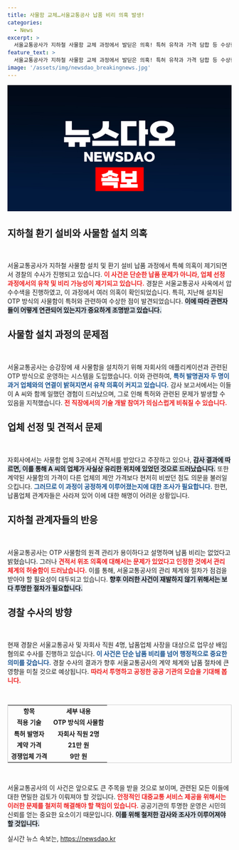 ```yaml
---
title: 사물함 교체…서울교통공사 납품 비리 의혹 발생!
categories:
  - News
excerpt: >
  서울교통공사가 지하철 사물함 교체 과정에서 발딛은 의혹! 특허 유착과 가격 담합 등 수상한 정황이 밝혀지며 경찰 수사가 시작됐다. 납품업체의 진실은 과연? 클릭해서 확인하세요!
feature_text: >
  서울교통공사가 지하철 사물함 교체 과정에서 발딛은 의혹! 특허 유착과 가격 담합 등 수상한 정황이 밝혀지며 경찰 수사가 시작됐다. 납품업체의 진실은 과연? 클릭해서 확인하세요!
image: '/assets/img/newsdao_breakingnews.jpg'
---
```


<p><img src="/assets/img/newsdao_breakingnews.jpg" alt="flaretime 속보" /></p>

<h2 data-ke-size="size26">지하철 환기 설비와 사물함 설치 의혹</h2>

<p data-ke-size="size16">&nbsp;</p>

<p>서울교통공사가 지하철 사물함 설치 및 환기 설비 납품 과정에서 특혜 의혹이 제기되면서 경찰의 수사가 진행되고 있습니다. <b><span style="color: #ee2323;">이 사건은 단순한 납품 문제가 아니라, 업체 선정 과정에서의 유착 및 비리 가능성이 제기되고 있습니다.</span></b> 경찰은 서울교통공사 사옥에서 압수수색을 진행하였고, 이 과정에서 여러 의혹이 확인되었습니다. 특히, 지난해 설치된 OTP 방식의 사물함이 특허와 관련하여 수상한 점이 발견되었습니다. <b><span style="background-color: #21538527;">이에 따라 관련자들이 어떻게 연관되어 있는지가 중요하게 조명받고 있습니다.</span></b> </p>

<h2 data-ke-size="size26">사물함 설치 과정의 문제점</h2>

<p data-ke-size="size16">&nbsp;</p>

<p>서울교통공사는 승강장에 새 사물함을 설치하기 위해 자회사의 애플리케이션과 관련된 OTP 방식으로 운영하는 시스템을 도입했습니다. 이와 관련하여, <b><span style="color: #1a5490;">특허 발명권자 두 명이 과거 업체와의 연결이 밝혀지면서 유착 의혹이 커지고 있습니다.</span></b> 감사 보고서에서는 이들이 A 씨와 함께 일했던 경험이 드러났으며, 그로 인해 특허와 관련된 문제가 발생할 수 있음을 지적했습니다. <b><span style="color: #ee2323;">전 직장에서의 기술 개발 참여가 의심스럽게 비춰질 수 있습니다.</span></b> </p>

<h2 data-ke-size="size26">업체 선정 및 견적서 문제</h2>

<p data-ke-size="size16">&nbsp;</p>

<p>자회사에서는 사물함 업체 3곳에서 견적서를 받았다고 주장하고 있으나, <b><span style="background-color: #21538527;">감사 결과에 따르면, 이를 통해 A 씨의 업체가 사실상 유리한 위치에 있었던 것으로 드러났습니다.</span></b> 또한 계약된 사물함의 가격이 다른 업체의 제안 가격보다 현저히 비쌌던 점도 의문을 불러일으킵니다. <b><span style="color: #1a5490;">그러므로 이 과정이 공정하게 이루어졌는지에 대한 조사가 필요합니다.</span></b> 한편, 납품업체 관계자들은 사라져 있어 이에 대한 해명이 어려운 상황입니다. </p>

<h2 data-ke-size="size26">지하철 관계자들의 반응</h2>

<p data-ke-size="size16">&nbsp;</p>

<p>서울교통공사는 OTP 사물함의 원격 관리가 용이하다고 설명하며 납품 비리는 없었다고 밝혔습니다. 그러나 <b><span style="color: #ee2323;">견적서 위조 의혹에 대해서는 문제가 있었다고 인정한 것에서 관리 체계의 허술함이 드러났습니다.</span></b> 이를 통해, 서울교통공사의 관리 체계와 절차가 점검을 받아야 할 필요성이 대두되고 있습니다. <b><span style="background-color: #21538527;">향후 이러한 사건이 재발하지 않기 위해서는 보다 투명한 절차가 필요합니다.</span></b> </p>

<h2 data-ke-size="size26">경찰 수사의 방향</h2>

<p data-ke-size="size16">&nbsp;</p>

<p>현재 경찰은 서울교통공사 및 자회사 직원 4명, 납품업체 사장을 대상으로 업무상 배임 혐의로 수사를 진행하고 있습니다. <b><span style="color: #1a5490;">이 사건은 단순 납품 비리를 넘어 행정적으로 중요한 의미를 갖습니다.</span></b> 경찰 수사의 결과가 향후 서울교통공사의 계약 체계와 납품 절차에 큰 영향을 미칠 것으로 예상됩니다. <b><span style="color: #ee2323;">따라서 투명하고 공정한 공공 기관의 모습을 기대해 봅니다.</span></b> </p>

<p data-ke-size="size16">&nbsp;</p> 

<table style="width: 100%; border: 1px solid #ccc;">
    <tr>
        <td style="text-align: center; height: 17px;"><b>항목</b></td>
        <td style="text-align: center; height: 17px;"><b>세부 내용</b></td>
    </tr>
    <tr>
        <td style="text-align: center; height: 17px;"><b>적용 기술</b></td>
        <td style="text-align: center; height: 17px;"><b>OTP 방식의 사물함</b></td>
    </tr>
    <tr>
        <td style="text-align: center; height: 17px;"><b>특허 발명자</b></td>
        <td style="text-align: center; height: 17px;"><b>자회사 직원 2명</b></td>
    </tr>
    <tr>
        <td style="text-align: center; height: 17px;"><b>계약 가격</b></td>
        <td style="text-align: center; height: 17px;"><b>21만 원</b></td>
    </tr>
    <tr>
        <td style="text-align: center; height: 17px;"><b>경쟁업체 가격</b></td>
        <td style="text-align: center; height: 17px;"><b>9만 원</b></td>
    </tr>
</table>

<p data-ke-size="size16">&nbsp;</p> 

<p>서울교통공사의 이 사건은 앞으로도 큰 주목을 받을 것으로 보이며, 관련된 모든 이들에 대한 면밀한 검토가 이뤄져야 할 것입니다. <b><span style="color: #ee2323;">안정적인 대중교통 서비스 제공을 위해서는 이러한 문제를 철저히 해결해야 할 책임이 있습니다.</span></b> 공공기관의 투명한 운영은 시민의 신뢰를 얻는 중요한 요소이기 때문입니다. <b><span style="background-color: #21538527;">이를 위해 철저한 감사와 조사가 이루어져야 할 것입니다.</span></b></p>
실시간 뉴스 속보는, <a href="https://newsdao.kr" rel="dofollow">https://newsdao.kr</a>



